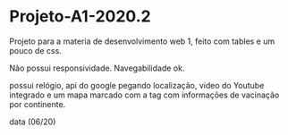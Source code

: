 # Projeto-A1-2020.2

Projeto para a materia de desenvolvimento web 1, feito com tables e um pouco de css.

Não possui responsividade.
Navegabilidade ok.

possui relógio, api do google pegando localização, video do Youtube integrado e um mapa marcado com a tag <map> com informações de vacinação por continente.
 
data (06/20)
